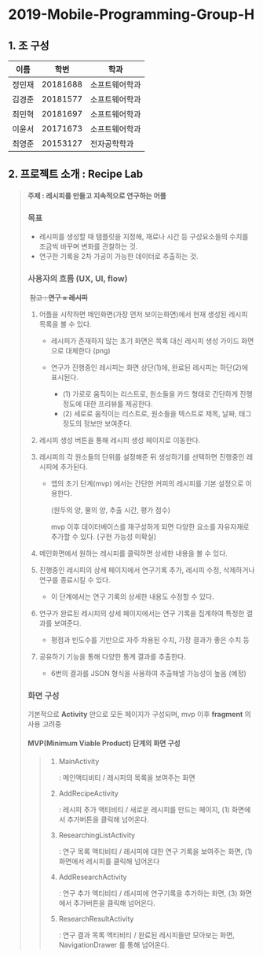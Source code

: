 # 2019-Mobile-Programming-Group-H

## 1. 조 구성

 이름 | 학번 | 학과
 ---- | ---- | ----
 정민재 | 20181688 | 소프트웨어학과
 김경준 | 20181577 | 소프트웨어학과
 최민혁 | 20181697 | 소프트웨어학과
 이윤서 | 20171673 | 소프트웨어학과
 최영준 | 20153127 | 전자공학학과




## 2. 프로젝트 소개 : Recipe Lab

> #### 주제 : 레시피를 만들고 지속적으로 연구하는 어플
>
>  ### 목표
>
> * 레시피를 생성할 때 탬플릿을 지정해, 재료나 시간 등 구성요소들의 수치를 조금씩 바꾸며 변화를 관찰하는 것.
> * 연구한 기록을 2차 가공이 가능한 데이터로 추출하는 것.
>
> 
>
> ### 사용자의 흐름 (UX, UI, flow)
>
> ​	~~참고 : **연구 = 레시피**~~
>
> 1. 어플을 시작하면 메인화면(가장 먼저 보이는화면)에서 현재 생성된 레시피 목록을 볼 수 있다.
>
>    * 레시피가 존재하지 않는 초기 화면은 목록 대신 레시피 생성 가이드 화면으로 대체한다 (png)
>
>    * 연구가 진행중인 레시피는 화면 상단(1)에, 완료된 레시피는 하단(2)에 표시된다.
>      * (1) 가로로 움직이는 리스트로, 원소들을 카드 형태로 간단하게 진행 정도에 대한 프리뷰를 제공한다.
>      * (2) 세로로 움직이는 리스트로, 원소들을 텍스트로 제목, 날짜, 태그 정도의 정보만 보여준다.
>
> 2. 레시피 생성 버튼을 통해 레시피 생성 페이지로 이동한다. 
>
> 3. 레시피의 각 원소들의 단위를 설정해준 뒤 생성하기를 선택하면 진행중인 레시피에 추가된다.
>
>    - 앱의 초기 단계(mvp) 에서는 간단한 커피의 레시피를 기본 설정으로 이용한다.
>
>      (원두의 양, 물의 양, 추출 시간, 평가 점수)
>
>      mvp 이후 데이터베이스를 재구성하게 되면 다양한 요소를 자유자재로 추가할 수 있다. (구현 가능성 미확실)
>
> 4. 메인화면에서 원하는 레시피를 클릭하면 상세한 내용을 볼 수 있다.
>
> 5. 진행중인 레시피의 상세 페이지에서 연구기록 추가, 레시피 수정, 삭제하거나 연구를 종료시킬 수 있다.
>
>    * 이 단계에서는 연구 기록의 상세한 내용도 수정할 수 있다.
>
> 6. 연구가 완료된 레시피의 상세 페이지에서는 연구 기록을 집계하여 특정한 결과를 보여준다. 
>
>    * 평점과 빈도수를 기반으로 자주 차용된 수치, 가장 결과가 좋은 수치 등
>
> 7. 공유하기 기능을 통해 다양한 통계 결과를 추출한다.
>
>    * 6번의 결과를 JSON 형식을 사용하여 추출해낼 가능성이 높음 (예정)
>
>    
>
> ### 화면 구성
>
> 기본적으로 **Activity** 만으로 모든 페이지가 구성되며, mvp 이후 **fragment** 의 사용 고려중
>
> #### MVP(Minimum Viable Product) 단계의 화면 구성
>
> > 1. MainActivity
> >
> >    :	메인액티비티 / 레시피의 목록을 보여주는 화면
> >
> > 2. AddRecipeActivity
> >
> >    :	레시피 추가 액티비티 / 새로운 레시피를 만드는 페이지, (1) 화면에서 추가버튼을 클릭해 넘어온다.
> >
> > 3. ResearchingListActivity
> >
> >    :	연구 목록 액티비티 / 레시피에 대한 연구 기록을 보여주는 화면, (1) 화면에서 레시피를 클릭해 넘어온다 
> >
> > 4. AddResearchActivity
> >
> >    :	연구 추가 액티비티 / 레시피에 연구기록을 추가하는 화면, (3) 화면에서 추가버튼을 클릭해 넘어온다.
> >
> > 5. ResearchResultActivity
> >
> >    :	연구 결과 목록 액티비티 / 완료된 레시피들만 모아보는 화면,  NavigationDrawer 를 통해 넘어온다.
> >
> >    

